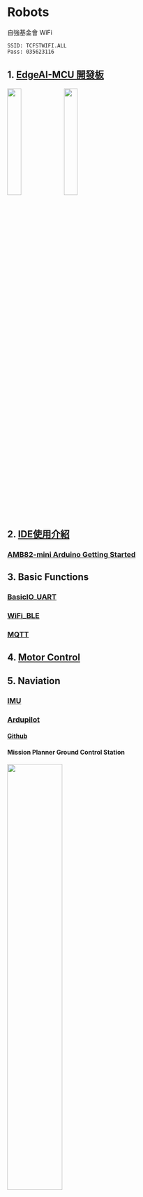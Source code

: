 # Robots
自強基金會 WiFi <br>
```
SSID: TCFSTWIFI.ALL
Pass: 035623116
```

## 1. [EdgeAI-MCU 開發板](https://github.com/rkuo2000/Robots/blob/main/MCU.md)

<p>
<img width="25%" height="25%" src="https://github.com/rkuo2000/EdgeAI-AMB82mini/blob/main/assets/AMB82-mini.png?raw=true">
<img width="25%" height="25%" src="https://robotkingdom.com.tw/wp-content/uploads/2024/09/HUB_8735_Ultra-4-510x680.jpg">
</p>

## 2. [IDE使用介紹](https://github.com/rkuo2000/Robots/blob/main/IDE.md)

### [AMB82-mini Arduino Getting Started](https://www.amebaiot.com/zh/amebapro2-amb82-mini-arduino-getting-started/)

## 3. Basic Functions
### [BasicIO_UART](https://github.com/rkuo2000/Robots/blob/main/BasicIO_UART.md)

### [WiFi_BLE](https://github.com/rkuo2000/Robots/blob/main/WiFi_BLE.md)

### [MQTT](https://github.com/rkuo2000/Robots/blob/main/MQTT.md)

## 4. [Motor Control](https://github.com/rkuo2000/Robots/blob/main/PWM.md)

## 5. Naviation
### [IMU](https://github.com/rkuo2000/Robots/blob/main/IMU.md)

### [Ardupilot](https://ardupilot.org/)

#### [Github](https://github.com/ArduPilot/ardupilot/)

#### Mission Planner Ground Control Station
<p><img width="50%" height="50%" src="https://ardupilot.org/planner/_images/mp_hud_full.jpg"></p>


